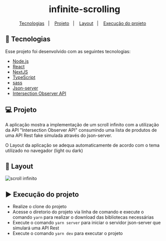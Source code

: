 <h1 align="center">
      infinite-scrolling
</h1>

<p align="center">
  <a href="#-tecnologias">Tecnologias</a>&nbsp;&nbsp;&nbsp;|&nbsp;&nbsp;&nbsp;
  <a href="#-projeto">Projeto</a>&nbsp;&nbsp;&nbsp;|&nbsp;&nbsp;&nbsp;
  <a href="#-layout">Layout</a>&nbsp;&nbsp;&nbsp;|&nbsp;&nbsp;&nbsp;
  <a href="#-layout">Execução do projeto</a>&nbsp;&nbsp;&nbsp;

 </p>

 


 

## 🚀 Tecnologias

Esse projeto foi desenvolvido com as seguintes tecnologias:

- [Node.js](https://nodejs.org/en/)
- [React](https://reactjs.org)
- [NextJS](https://nextjs.org/)
- [TypeScript](https://www.typescriptlang.org/)
- [sass](https://sass-lang.com/)
- [Json-server](https://www.npmjs.com/package/json-server)
- [Intersection Observer API](https://developer.mozilla.org/en-US/docs/Web/API/Intersection_Observer_API)

## 💻 Projeto

 A aplicação mostra a implementação de um scroll infinito com a utilização da API "Intersection Observer API" consumindo uma lista de produtos de uma API Rest fake simulada através do json-server.
 
 O Layout da aplicação se adequa automaticamente de acordo com o tema utilizado no navegador (light ou dark)

## 🔖 Layout

![scroll infinito](https://user-images.githubusercontent.com/4884154/124672952-56540000-de8e-11eb-82c0-710e5d5f3666.png)

## ▶️ Execução do projeto

- Realize o clone do projeto
- Acesse o diretorio do projeto via linha de comando e execute o comando ``yarn`` para realizar o download das bibliotecas necessárias
- Execute o comando ``yarn server`` para iniciar o servidor json-server que simulará uma API Rest
- Execute o comando ``yarn dev`` para executar o projeto


